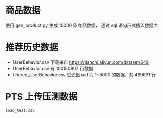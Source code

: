 # 商品数据

使用 gen_product.py 生成 10000 条商品数据， 通过 sql 语句形式插入数据库

# 推荐历史数据

- UserBehavior.csv 下载来自 https://tianchi.aliyun.com/dataset/649
- UserBehavior.csv 有 100150807 行数据
- filtered_UserBehavior.csv 过滤出 uid 为 1~5000 的数据，共 489631 行

# PTS 上传压测数据

`load_test.csv`
